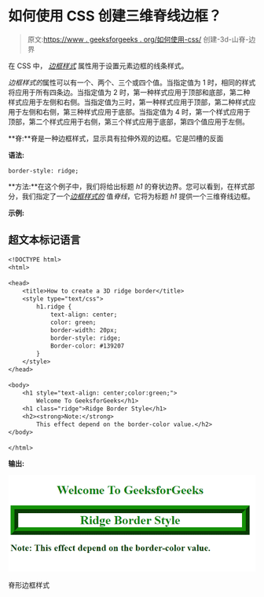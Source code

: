 # 如何使用 CSS 创建三维脊线边框？

> 原文:[https://www . geeksforgeeks . org/如何使用-css/](https://www.geeksforgeeks.org/how-to-create-a-3d-ridge-border-using-css/) 创建-3d-山脊-边界

在 CSS 中， [*边框样式*](https://www.geeksforgeeks.org/css-border-style-property/) 属性用于设置元素边框的线条样式。

*边框样式的*属性可以有一个、两个、三个或四个值。当指定值为 1 时，相同的样式将应用于所有四条边。当指定值为 2 时，第一种样式应用于顶部和底部，第二种样式应用于左侧和右侧。当指定值为三时，第一种样式应用于顶部，第二种样式应用于左侧和右侧，第三种样式应用于底部。当指定值为 4 时，第一个样式应用于顶部，第二个样式应用于右侧，第三个样式应用于底部，第四个值应用于左侧。

**脊:**脊是一种边框样式，显示具有拉伸外观的边框。它是凹槽的反面

**语法:**

```
border-style: ridge;

```

**方法:**在这个例子中，我们将给出标题 *h1* 的脊状边界。您可以看到，在样式部分，我们指定了一个[*边框样式的*](https://www.geeksforgeeks.org/css-border-style-property/) 值*脊线*，它将为标题 *h1* 提供一个三维脊线边框。

**示例:**

## 超文本标记语言

```
<!DOCTYPE html>
<html>

<head>
    <title>How to create a 3D ridge border</title>
    <style type="text/css">
        h1.ridge {
            text-align: center;
            color: green;
            border-width: 20px;
            border-style: ridge;
            Border-color: #139207
        }
    </style>
</head>

<body>
    <h1 style="text-align: center;color:green;">
        Welcome To GeeksforGeeks</h1>
    <h1 class="ridge">Ridge Border Style</h1>
    <h2><strong>Note:</strong> 
        This effect depend on the border-color value.</h2>
</body>

</html>
```

**输出:**

![](img/69c63e498339cfc6054607a4bc69cee5.png)

脊形边框样式